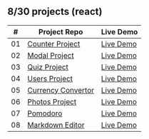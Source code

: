 ## 8/30 projects (react)

<!-- [Menu of projects](https://svmed2050.github.io/50-projects-js) -->

| **#** | **Project Repo**                                                                                     | **Live Demo**                                          |
| ----- | ---------------------------------------------------------------------------------------------------- | ------------------------------------------------------ |
| 01    | [Counter Project](https://github.com/svmed2050/30-react-projects/tree/main/01-counter)               | [Live Demo](https://01-counter.vercel.app)             |
| 02    | [Modal Project](https://github.com/svmed2050/30-react-projects/tree/main/02-modal)                   | [Live Demo](https://02-modal.vercel.app)               |
| 03    | [Quiz Project](https://github.com/svmed2050/30-react-projects/tree/main/03-quiz)                     | [Live Demo](https://03-quiz.vercel.app)                |
| 04    | [Users Project](https://github.com/svmed2050/30-react-projects/tree/main/04-users)                   | [Live Demo](https://04-users.netlify.app)              |
| 05    | [Currency Convertor](https://github.com/svmed2050/30-react-projects/tree/main/05-currency-convertor) | [Live Demo](https://05-currency-convertor.netlify.app) |
| 06    | [Photos Project](https://github.com/svmed2050/30-react-projects/tree/main/06-photos)                 | [Live Demo](https://06-photos.netlify.app)             |
| 07    | [Pomodoro](https://github.com/svmed2050/30-react-projects/tree/main/07-pomodoro)                     | [Live Demo](https://07-pomodoro.netlify.app)           |
| 08    | [Markdown Editor](https://github.com/svmed2050/30-react-projects/tree/main/08-markdown-editor)       | [Live Demo](https://08-markdown-editor.netlify.app)    |
